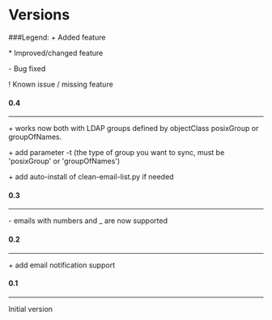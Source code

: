 Versions
========

###Legend:
\+ Added feature

\* Improved/changed feature

\- Bug fixed

\! Known issue / missing feature



#### 0.4
------------
\+ works now both with LDAP groups defined by objectClass posixGroup or groupOfNames.

\+ add parameter -t <LDAP group objectClass> (the type of group you want to sync, must be 'posixGroup' or 'groupOfNames')

\+ add auto-install of clean-email-list.py if needed


#### 0.3
------------

\- emails with numbers and _ are now supported


#### 0.2
------------
\+ add email notification support


#### 0.1
------------
Initial version